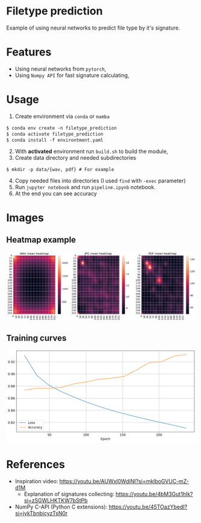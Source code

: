 # Filetype prediction

Example of using neural networks to predict file type by it's signature. 

# Features

- Using neural networks from `pytorch`,
- Using `Numpy API` for fast signature calculating,

# Usage

1. Create environment via `conda` or `mamba`

```console
$ conda env create -n filetype_prediction 
$ conda activate filetype_prediction
$ conda install -f environtment.yaml
```

2. With **activated** environment run `build.sh` to build the module,
3. Create data directory and needed subdirectories

```console
$ mkdir -p data/{wav, pdf} # For example
```

4. Copy needed files into directories (I used `find` with `-exec` parameter)
5. Run `jupyter notebook` and run `pipeline.ipynb` notebook.
6. At the end you can see accuracy

# Images

## Heatmap example

![Heatmap](assets/heatmaps.png)

## Training curves

![Curves](assets/stats.png)

# References

- Inspiration video: https://youtu.be/AUWxl0WdiNI?si=mklboGVUC-mZ-d1M
  - Explanation of signatures collecting: https://youtu.be/4bM3Gut1hIk?si=zSGWLHKTKW7bStPb
- NumPy C-API (Python C extensions): https://youtu.be/45TOazYbedI?si=jykTbnbjcyzTsN0r
